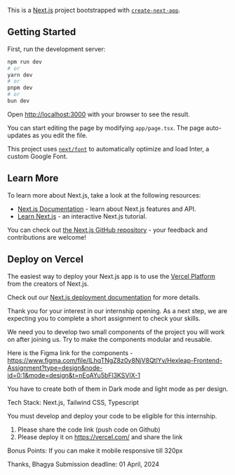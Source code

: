 This is a [Next.js](https://nextjs.org/) project bootstrapped with [`create-next-app`](https://github.com/vercel/next.js/tree/canary/packages/create-next-app).

## Getting Started

First, run the development server:

```bash
npm run dev
# or
yarn dev
# or
pnpm dev
# or
bun dev
```

Open [http://localhost:3000](http://localhost:3000) with your browser to see the result.

You can start editing the page by modifying `app/page.tsx`. The page auto-updates as you edit the file.

This project uses [`next/font`](https://nextjs.org/docs/basic-features/font-optimization) to automatically optimize and load Inter, a custom Google Font.

## Learn More

To learn more about Next.js, take a look at the following resources:

- [Next.js Documentation](https://nextjs.org/docs) - learn about Next.js features and API.
- [Learn Next.js](https://nextjs.org/learn) - an interactive Next.js tutorial.

You can check out [the Next.js GitHub repository](https://github.com/vercel/next.js/) - your feedback and contributions are welcome!

## Deploy on Vercel

The easiest way to deploy your Next.js app is to use the [Vercel Platform](https://vercel.com/new?utm_medium=default-template&filter=next.js&utm_source=create-next-app&utm_campaign=create-next-app-readme) from the creators of Next.js.

Check out our [Next.js deployment documentation](https://nextjs.org/docs/deployment) for more details.

Thank you for your interest in our internship opening. As a next step, we are expecting you to complete a short assignment to check your skills.

We need you to develop two small components of the project you will work on after joining us. Try to make the components modular and reusable.

Here is the Figma link for the components - https://www.figma.com/file/ILhqTNgZ8z0y8NjV8QtlYv/Hexleap-Frontend-Assignment?type=design&node-id=0:1&mode=design&t=nEoAYu5bFl3KSVlX-1

You have to create both of them in Dark mode and light mode as per design.

Tech Stack: Next.js, Tailwind CSS, Typescript

You must develop and deploy your code to be eligible for this internship.

1. Please share the code link (push code on Github)
2. Please deploy it on https://vercel.com/ and share the link

Bonus Points: If you can make it mobile responsive till 320px

Thanks,
Bhagya
Submission deadline: 01 April, 2024
